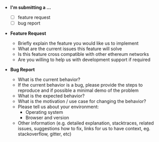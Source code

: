 * **I'm submitting a ...**
    - [ ] feature request
    - [ ] bug report

* **Feature Request**
    - Briefly explain the feature you would like us to implement
    - What are the current issues this feature will solve
    - Is this feature cross compatible with other ethereum networks
    - Are you willing to help us with development support if required

* **Bug Report**
    - What is the current behavior?
    - If the current behavior is a bug, please provide the steps to reproduce and if possible a minimal demo of the problem
    - What is the expected behavior?
    - What is the motivation / use case for changing the behavior?
    - Please tell us about your environment:
        - Operating system
        - Browser and version
    - Other information (e.g. detailed explanation, stacktraces, related issues, suggestions how to fix, links for us to have context, eg. stackoverflow, gitter, etc)